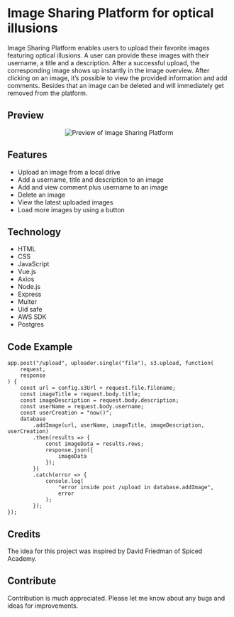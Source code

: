 # Image Sharing Platform for optical illusions

Image Sharing Platform enables users to upload their favorite images featuring optical illusions. A user can provide these images with their username, a title and a description. After a successful upload, the corresponding image shows up instantly in the image overview. After clicking on an image, it’s possible to view the provided information and add comments. Besides that an image can be deleted and will immediately get removed from the platform.

## Preview

<p align="center">
<img src="/public/image-sharing-platform.png" alt="Preview of Image Sharing Platform">
</p>

## Features

-   Upload an image from a local drive
-   Add a username, title and description to an image
-   Add and view comment plus username to an image
-   Delete an image
-   View the latest uploaded images
-   Load more images by using a button

## Technology

-   HTML
-   CSS
-   JavaScript
-   Vue.js
-   Axios
-   Node.js
-   Express
-   Multer
-   Uid safe
-   AWS SDK
-   Postgres

## Code Example

```
app.post("/upload", uploader.single("file"), s3.upload, function(
    request,
    response
) {
    const url = config.s3Url + request.file.filename;
    const imageTitle = request.body.title;
    const imageDescription = request.body.description;
    const userName = request.body.username;
    const userCreation = "now()";
    database
        .addImage(url, userName, imageTitle, imageDescription, userCreation)
        .then(results => {
            const imageData = results.rows;
            response.json({
                imageData
            });
        })
        .catch(error => {
            console.log(
                "error inside post /upload in database.addImage",
                error
            );
        });
});
```

## Credits

The idea for this project was inspired by David Friedman of Spiced Academy.

## Contribute

Contribution is much appreciated. Please let me know about any bugs and ideas for improvements.
